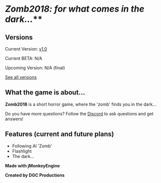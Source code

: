 # **Zomb2018:* for what comes in the dark...***

## **Versions**
Current Version: [v1.0](https://github.com/DGCProductions/zomb2018/releases/tag/v1.0)

Current BETA: N/A 

Upcoming Version: N/A (final)

[See all versions](https://github.com/DGCProductions/zomb2018/releases)

## **What the game is about...**

**Zomb2018** is a short horror game, where the 'zomb' finds you in the dark...

Do you have more questions? Follow the [Discord](https://discord.gg/JvyF9Pq) to ask questions and get answers!

## **Features (current and future plans)**
- Following AI 'Zomb'
- Flashlight
- The dark...

 
 **Made with jMonkeyEngine**
 
 **Created by DGC Productions**
